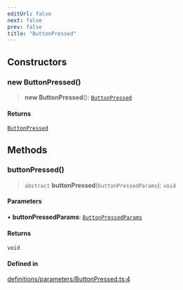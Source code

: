 ```yaml
---
editUrl: false
next: false
prev: false
title: "ButtonPressed"
---
```


## Constructors

### new ButtonPressed()

> **new ButtonPressed**(): [`ButtonPressed`](/api/classes/buttonpressed/)

#### Returns

[`ButtonPressed`](/api/classes/buttonpressed/)

## Methods

### buttonPressed()

> `abstract` **buttonPressed**(`buttonPressedParams`): `void`

#### Parameters

• **buttonPressedParams**: [`ButtonPressedParams`](/api/interfaces/buttonpressedparams/)

#### Returns

`void`

#### Defined in

[definitions/parameters/ButtonPressed.ts:4](https://github.com/ZumitoTeam/zumito-framework/blob/f77a1e7d4ead227692d81d4d92214a82370f6edc/src/definitions/parameters/ButtonPressed.ts#L4)
